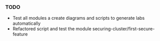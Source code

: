 ### TODO
- Test all modules a create diagrams and scripts to generate labs automatically
- Refactored script and test the module securing-cluster/first-secure-feature
